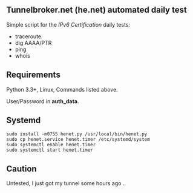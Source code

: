 Tunnelbroker.net (he.net) automated daily test
---

Simple script for the *IPv6 Certification* daily tests:

+ traceroute
+ dig AAAA/PTR
+ ping
+ whois


Requirements
---

Python 3.3+, Linux, Commands listed above.

User/Password in **auth_data**.

Systemd
---
```
sudo install -m0755 henet.py /usr/local/bin/henet.py
sudo cp henet.service henet.timer /etc/systemd/system
sudo systemctl enable henet.timer
sudo systemctl start henet.timer
```

Caution
---

Untested, I just got my tunnel some hours ago ..
